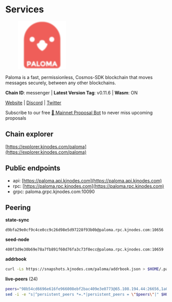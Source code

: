 # Services

<figure><img src="https://raw.githubusercontent.com/kj89/cosmos-images/main/logos/paloma.png" width="150" alt=""><figcaption></figcaption></figure>

Paloma is a fast, permissionless, Cosmos-SDK blockchain that  moves messages securely, between any other blockchains.

**Chain ID**: messenger | **Latest Version Tag**: v0.11.6 | **Wasm**: ON

[Website](https://www.palomachain.com) | [Discord](https://discord.gg/tKVFpfdSw4) | [Twitter](https://twitter.com/paloma_chain)



Subscribe to our free [🤖 Mainnet Proposal Bot](https://t.me/kjnodes_proposal_bot) to never miss upcoming proposals


## Chain explorer
[https://explorer.kjnodes.com/paloma](https://explorer.kjnodes.com/paloma)

## Public endpoints

* api: [https://paloma.api.kjnodes.com](https://paloma.api.kjnodes.com)
* rpc: [https://paloma.rpc.kjnodes.com](https://paloma.rpc.kjnodes.com)
* grpc: paloma.grpc.kjnodes.com:10090

## Peering

**state-sync**

```text
d9bfa29e0cf9c4ce0cc9c26d98e5d97228f93b0b@paloma.rpc.kjnodes.com:10656
```

**seed-node**

```text
400f3d9e30b69e78a7fb891f60d76fa3c73f0ecc@paloma.rpc.kjnodes.com:10659
```

**addrbook**
```bash
curl -Ls https://snapshots.kjnodes.com/paloma/addrbook.json > $HOME/.paloma/config/addrbook.json
```

**live-peers** (24)
```bash
peers="98b54cd6696e616fe966008ebf2bac409e3e0773@65.108.194.44:26656,1a0232b9426aa1c7a78c92a2136b69d050bb6942@65.108.224.126:26656,15f4b11b50810b5046679a12b494e42a2c9034fd@65.109.30.12:26656,31177b544fcf1cae76e3560812f4f901cab27126@65.109.61.175:26656,317141e329bc214a76ba92201f6818574ebe5323@135.181.114.98:36656,d9bfa29e0cf9c4ce0cc9c26d98e5d97228f93b0b@65.109.88.38:10656,ab6875bd52d6493f39612eb5dff57ced1e3a5ad6@95.217.229.18:10656,e833844c00b8ce60ce6826f170becfa18e6172c2@46.4.27.59:26656,471a09da6fafb67bff3aa1f01e00fd1830e53262@136.243.94.138:26656,b3ba407aef9e18e16e8e9a3b523a1b026dabeab3@84.46.248.174:26656,d44dcdbc4d0f5ae1415143a80f9e5d092af68819@188.165.205.120:10656,b244dfc19293103040d4bdad359534d0990a9070@45.140.185.181:26656,f4c43099e04b721c54a454dad85f61da49be90bc@65.108.199.222:28656,41a47bae18f81c1f626e4b238221b77e274424d7@45.33.65.223:26656,22e7a98b54070bee0f504305d9ed0fb7a2b24ab6@34.221.60.207:26656,b92c94f00b46500a5ff8920acd438c0873c2f9da@50.116.13.101:26656,527200c42834243b6dc8dacbe26423b7e6577e0f@138.201.129.102:26656,60066422d3b70fbf7571012b267dc2cccd9603d5@149.102.156.223:26656,87b4221770495e66e772a53bbea92a15aff288c2@144.126.158.0:26656,e4b7cdd48c39c355e9a3480f4f4d5afab8fb0e08@46.0.203.78:26637,810bea15ec11d510dd33170851ee2ab74c48b6de@81.0.221.57:26656,9581fadb9a32f2af89d575bb0f2661b9bb216d41@46.4.23.108:26656,9cf215d69773173a4c40eb2e811cea8aa7e37432@213.239.216.252:21656,7e93f6409ade895fe301b502d6fb9dfb96343a34@135.125.5.34:54056"
sed -i -e "s|^persistent_peers *=.*|persistent_peers = \"$peers\"|" $HOME/.paloma/config/config.toml
```
